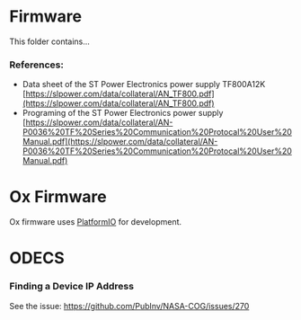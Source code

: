 # Firmware
This folder contains...

### References:

* Data sheet of the ST Power Electronics power supply TF800A12K  
[https://slpower.com/data/collateral/AN_TF800.pdf](https://slpower.com/data/collateral/AN_TF800.pdf)
* Programing of the ST Power Electronics power supply  
[https://slpower.com/data/collateral/AN-P0036%20TF%20Series%20Communication%20Protocal%20User%20Manual.pdf](https://slpower.com/data/collateral/AN-P0036%20TF%20Series%20Communication%20Protocal%20User%20Manual.pdf)

# Ox Firmware

Ox firmware uses [PlatformIO](https://platformio.org/) for development.


# ODECS

### Finding a Device IP Address
See the issue: https://github.com/PubInv/NASA-COG/issues/270
